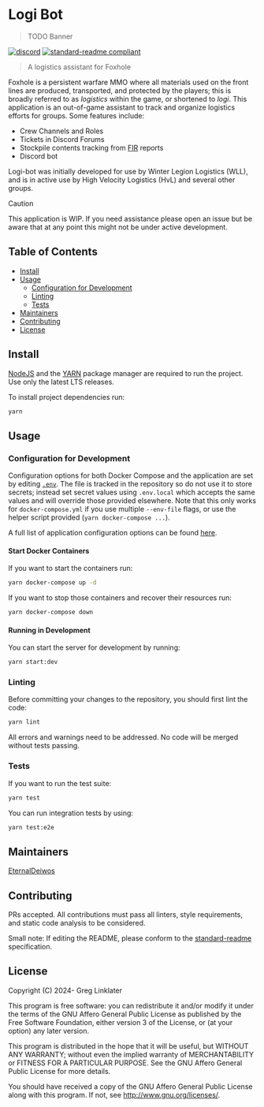 # Logi Bot

> TODO Banner

[![discord](https://img.shields.io/discord/1372310822877139064?style=plastic&logo=discord&labelColor=424549)](https://discord.gg/hvl) [![standard-readme compliant](https://img.shields.io/badge/standard--readme-OK-green.svg?style=flat-square)](https://github.com/RichardLitt/standard-readme)

> A logistics assistant for Foxhole

Foxhole is a persistent warfare MMO where all materials used on the front lines are produced, transported, and protected by the players; this is broadly referred to as _logistics_ within the game, or shortened to _logi_. This application is an out-of-game assistant to track and organize logistics efforts for groups. Some features include:

- Crew Channels and Roles
- Tickets in Discord Forums
- Stockpile contents tracking from [FIR](https://github.com/GICodeWarrior/fir) reports
- Discord bot

Logi-bot was initially developed for use by Winter Legion Logistics (WLL), and is in active use by High Velocity Logistics (HvL) and several other groups.

> [!CAUTION]
> This application is WIP. If you need assistance please open an issue but be aware that at any point this might not be under active development.

## Table of Contents

- [Install](#install)
- [Usage](#usage)
  - [Configuration for Development](#configuration-for-development)
  - [Linting](#linting)
  - [Tests](#tests)
- [Maintainers](#maintainers)
- [Contributing](#contributing)
- [License](#license)

## Install

[NodeJS](https://nodejs.org/en/) and the [YARN](https://yarnpkg.com/) package manager are required to run the project. Use only the latest LTS releases.

To install project dependencies run:

```bash
yarn
```

## Usage

### Configuration for Development

Configuration options for both Docker Compose and the application are set by editing [`.env`](./.env). The file is tracked in the repository so do not use it to store secrets; instead set secret values using `.env.local` which accepts the same values and will override those provided elsewhere. Note that this only works for `docker-compose.yml` if you use multiple `--env-file` flags, or use the helper script provided (`yarn docker-compose ...`).

A full list of application configuration options can be found [here](./src/app.config.ts).

#### Start Docker Containers

If you want to start the containers run:

```bash
yarn docker-compose up -d
```

If you want to stop those containers and recover their resources run:

```bash
yarn docker-compose down
```

#### Running in Development

You can start the server for development by running:

```bash
yarn start:dev
```

### Linting

Before committing your changes to the repository, you should first lint the code:

```bash
yarn lint
```

All errors and warnings need to be addressed. No code will be merged without tests passing.

### Tests

If you want to run the test suite:

```bash
yarn test
```

You can run integration tests by using:

```bash
yarn test:e2e
```

## Maintainers

[EternalDeiwos](https://github.com/EternalDeiwos)

## Contributing

PRs accepted. All contributions must pass all linters, style requirements, and static code analysis to be considered.

Small note: If editing the README, please conform to the [standard-readme](https://github.com/RichardLitt/standard-readme) specification.

## License

Copyright (C) 2024- Greg Linklater

This program is free software: you can redistribute it and/or modify
it under the terms of the GNU Affero General Public License as published by
the Free Software Foundation, either version 3 of the License, or
(at your option) any later version.

This program is distributed in the hope that it will be useful,
but WITHOUT ANY WARRANTY; without even the implied warranty of
MERCHANTABILITY or FITNESS FOR A PARTICULAR PURPOSE. See the
GNU Affero General Public License for more details.

You should have received a copy of the GNU Affero General Public License
along with this program. If not, see <http://www.gnu.org/licenses/>.
